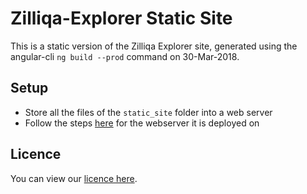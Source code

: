 # Zilliqa-Explorer Static Site

This is a static version of the Zilliqa Explorer site, generated using the angular-cli `ng build --prod` command on 30-Mar-2018.

## Setup

- Store all the files of the `static_site` folder into a web server
- Follow the steps [here](https://angular.io/guide/deployment#production-servers) for the webserver it is deployed on


## Licence 
You can view our [licence here](https://github.com/Zilliqa/Zilliqa-Wallet/blob/master/LICENSE).
